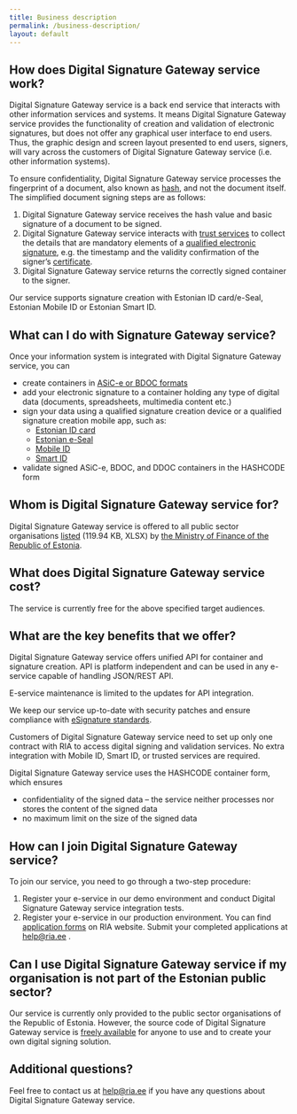 ```yaml
---
title: Business description
permalink: /business-description/
layout: default
---
```

## How does Digital Signature Gateway service work?

Digital Signature Gateway service is a back end service that interacts with other information services and systems. It means Digital Signature Gateway service provides the functionality of creation and validation of electronic signatures, but does not offer any graphical user interface to end users. Thus, the graphic design and screen layout presented to end users, signers, will vary across the customers of Digital Signature Gateway service (i.e. other information systems).

To ensure confidentiality, Digital Signature Gateway service processes the fingerprint of a document, also known as [hash](https://sectigostore.com/blog/what-is-a-digital-signature-and-how-does-the-digital-signature-process-work/), and not the document itself.
The simplified document signing steps are as follows:
1. Digital Signature Gateway service receives the hash value and basic signature of a document to be signed.
2. Digital Signature Gateway service interacts with [trust services](https://www.id.ee/en/article/trust-services-what-are-they/) to collect the details that are mandatory elements of a [qualified electronic signature](https://www.id.ee/en/article/electronic-signatures-and-addressing-them-in-europe-2/), e.g. the timestamp and the validity confirmation of the signer’s [certificate](https://www.id.ee/en/article/certificates-what-are-they-and-why-do-i-need-them/).
3. Digital Signature Gateway service returns the correctly signed container to the signer.

Our service supports signature creation with Estonian ID card/e-Seal, Estonian Mobile ID or Estonian Smart ID.

## What can I do with Signature Gateway service?

Once your information system is integrated with Digital Signature Gateway service, you can
* create containers in [ASiC-e or BDOC formats](https://www.id.ee/en/article/bdoc-cdoc-and-asice-digidoc-file-formats-4/)
* add your electronic signature to a container holding any type of digital data (documents, spreadsheets, multimedia content etc.)
* sign your data using a qualified signature creation device or a qualified signature creation mobile app, such as:
  * [Estonian ID card](https://www.id.ee/en/article/id-card-and-its-uses/)
  * [Estonian e-Seal](https://www.id.ee/en/article/we-recommend-using-an-e-seal-instead-of-mass-signing-with-the-id-card/)
  * [Mobile ID](https://www.id.ee/en/article/using-mobile-id/)
  * [Smart ID](https://www.smart-id.com/)
* validate signed ASiC-e, BDOC, and DDOC containers in the HASHCODE form

## Whom is Digital Signature Gateway service for?

Digital Signature Gateway service is offered to all public sector organisations [listed](https://www.rahandusministeerium.ee/sites/default/files/avaliku_sektori_asutused_asutuse_liikide_loikes_.xlsx) (119.94 KB, XLSX) by [the Ministry of Finance of the Republic of Estonia](https://www.rahandusministeerium.ee/et/riigihaldus).

## What does Digital Signature Gateway service cost?

The service is currently free for the above specified target audiences.

## What are the key benefits that we offer?

Digital Signature Gateway service offers unified API for container and signature creation. API is platform independent and can be used in any e-service capable of handling JSON/REST API.

E-service maintenance is limited to the updates for API integration.

We keep our service up-to-date with security patches and ensure compliance with [eSignature standards](https://ec.europa.eu/cefdigital/wiki/display/CEFDIGITAL/eSignature+standards). 

Customers of Digital Signature Gateway service need to set up only one contract with RIA to access digital signing and validation services. No extra integration with Mobile ID, Smart ID, or trusted services are required.

Digital Signature Gateway service uses the HASHCODE container form, which ensures
* confidentiality of the signed data – the service neither processes nor stores the content of the signed data
* no maximum limit on the size of the signed data

## How can I join Digital Signature Gateway service?

To join our service, you need to go through a two-step procedure:
1. Register your e-service in our demo environment and conduct Digital Signature Gateway service integration tests.
2. Register your e-service in our production environment.
You can find [application forms](https://www.ria.ee/riigi-infosusteem/elektrooniline-identiteet-ja-usaldusteenused/digiallkirja-serverteenused#allkirjastamisteenus) on RIA website. Submit your completed applications at help@ria.ee . 

## Can I use Digital Signature Gateway service if my organisation is not part of the Estonian public sector?

Our service is currently only provided to the public sector organisations of the Republic of Estonia. However, the source code of Digital Signature Gateway service is [freely available](https://github.com/open-eid/SiGa/wiki) for anyone to use and to create your own digital signing solution.

## Additional questions?

Feel free to contact us at help@ria.ee if you have any questions about Digital Signature Gateway service.
